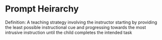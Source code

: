 # Prompt Heirarchy

Definition: A teaching strategy involving the instructor starting by providing the least possible instructional cue and progressing towards the most intrusive instruction until the child completes the intended task